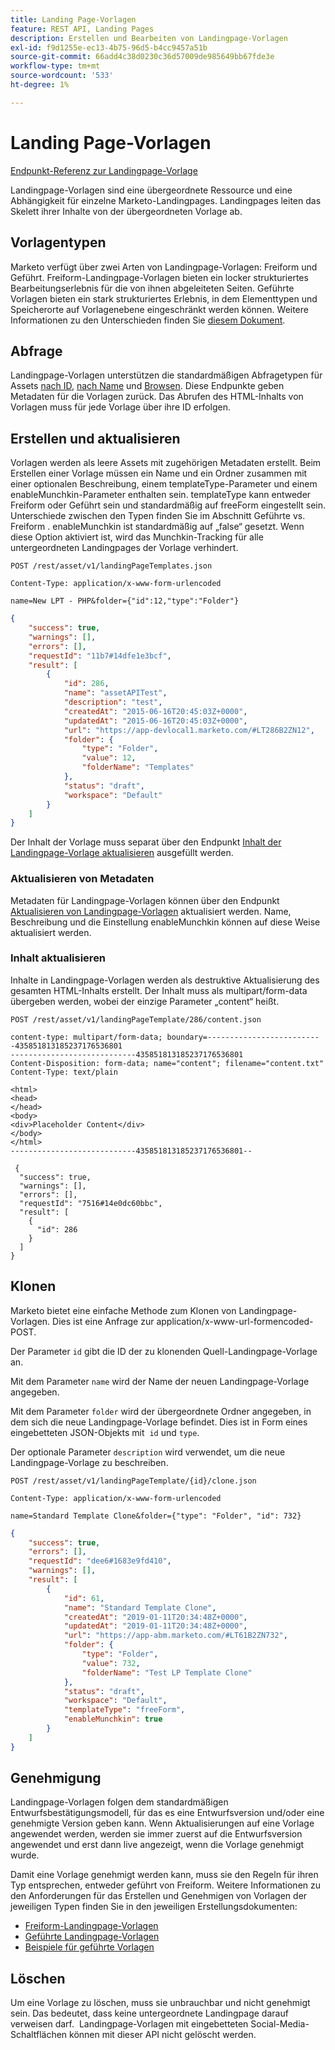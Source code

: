 ```yaml
---
title: Landing Page-Vorlagen
feature: REST API, Landing Pages
description: Erstellen und Bearbeiten von Landingpage-Vorlagen
exl-id: f9d1255e-ec13-4b75-96d5-b4cc9457a51b
source-git-commit: 66add4c38d0230c36d57009de985649bb67fde3e
workflow-type: tm+mt
source-wordcount: '533'
ht-degree: 1%

---
```


# Landing Page-Vorlagen

[Endpunkt-Referenz zur Landingpage-Vorlage](https://developer.adobe.com/marketo-apis/api/asset/#tag/Landing-Page-Templates)

Landingpage-Vorlagen sind eine übergeordnete Ressource und eine Abhängigkeit für einzelne Marketo-Landingpages. Landingpages leiten das Skelett ihrer Inhalte von der übergeordneten Vorlage ab.

## Vorlagentypen

Marketo verfügt über zwei Arten von Landingpage-Vorlagen: Freiform und Geführt. Freiform-Landingpage-Vorlagen bieten ein locker strukturiertes Bearbeitungserlebnis für die von ihnen abgeleiteten Seiten. Geführte Vorlagen bieten ein stark strukturiertes Erlebnis, in dem Elementtypen und Speicherorte auf Vorlagenebene eingeschränkt werden können. Weitere Informationen zu den Unterschieden finden Sie [diesem Dokument](https://experienceleague.adobe.com/en/docs/marketo/using/product-docs/demand-generation/landing-pages/understanding-landing-pages/understanding-free-form-vs-guided-landing-pages).

## Abfrage

Landingpage-Vorlagen unterstützen die standardmäßigen Abfragetypen für Assets [nach ID](https://developer.adobe.com/marketo-apis/api/asset/#tag/Landing-Page-Templates/operation/getLandingPageTemplateByIdUsingGET), [nach Name](https://developer.adobe.com/marketo-apis/api/asset/#tag/Landing-Page-Templates/operation/getLandingPageTemplateByNameUsingGET) und [Browsen](https://developer.adobe.com/marketo-apis/api/asset/#tag/Landing-Page-Templates/operation/getLandingPageTemplatesUsingGET). Diese Endpunkte geben Metadaten für die Vorlagen zurück. Das Abrufen des HTML-Inhalts von Vorlagen muss für jede Vorlage über ihre ID erfolgen.

## Erstellen und aktualisieren

Vorlagen werden als leere Assets mit zugehörigen Metadaten erstellt. Beim Erstellen einer Vorlage müssen ein Name und ein Ordner zusammen mit einer optionalen Beschreibung, einem templateType-Parameter und einem enableMunchkin-Parameter enthalten sein. templateType kann entweder Freiform oder Geführt sein und standardmäßig auf freeForm eingestellt sein. Unterschiede zwischen den Typen finden Sie im Abschnitt Geführte vs. Freiform . enableMunchkin ist standardmäßig auf „false“ gesetzt. Wenn diese Option aktiviert ist, wird das Munchkin-Tracking für alle untergeordneten Landingpages der Vorlage verhindert.

```
POST /rest/asset/v1/landingPageTemplates.json
```

```
Content-Type: application/x-www-form-urlencoded
```

```
name=New LPT - PHP&folder={"id":12,"type":"Folder"}
```

```json
{
    "success": true,
    "warnings": [],
    "errors": [],
    "requestId": "11b7#14dfe1e3bcf",
    "result": [
        {
            "id": 286,
            "name": "assetAPITest",
            "description": "test",
            "createdAt": "2015-06-16T20:45:03Z+0000",
            "updatedAt": "2015-06-16T20:45:03Z+0000",
            "url": "https://app-devlocal1.marketo.com/#LT286B2ZN12",
            "folder": {
                "type": "Folder",
                "value": 12,
                "folderName": "Templates"
            },
            "status": "draft",
            "workspace": "Default"
        }
    ]
}
```

Der Inhalt der Vorlage muss separat über den Endpunkt [Inhalt der Landingpage-Vorlage aktualisieren](https://developer.adobe.com/marketo-apis/api/asset/#tag/Landing-Page-Templates/operation/updateLandingPageTemplateContentUsingPOST) ausgefüllt werden.

### Aktualisieren von Metadaten

Metadaten für Landingpage-Vorlagen können über den Endpunkt [Aktualisieren von Landingpage-Vorlagen](https://developer.adobe.com/marketo-apis/api/asset/#tag/Landing-Page-Templates/operation/updateLpTemplateUsingPOST) aktualisiert werden. Name, Beschreibung und die Einstellung enableMunchkin können auf diese Weise aktualisiert werden.

### Inhalt aktualisieren

Inhalte in Landingpage-Vorlagen werden als destruktive Aktualisierung des gesamten HTML-Inhalts erstellt. Der Inhalt muss als multipart/form-data übergeben werden, wobei der einzige Parameter „content“ heißt.

```
POST /rest/asset/v1/landingPageTemplate/286/content.json
```

```
content-type: multipart/form-data; boundary=--------------------------435851813185237176536801
----------------------------435851813185237176536801
Content-Disposition: form-data; name="content"; filename="content.txt"
Content-Type: text/plain

<html>
<head>
</head>
<body>
<div>Placeholder Content</div>
</body>
</html>
----------------------------435851813185237176536801--
```

```
 {
  "success": true,
  "warnings": [],
  "errors": [],
  "requestId": "7516#14e0dc60bbc",
  "result": [
    {
      "id": 286
    }
  ]
}
```

## Klonen

Marketo bietet eine einfache Methode zum Klonen von Landingpage-Vorlagen. Dies ist eine Anfrage zur application/x-www-url-formencoded-POST.

Der Parameter `id` gibt die ID der zu klonenden Quell-Landingpage-Vorlage an.

Mit dem Parameter `name` wird der Name der neuen Landingpage-Vorlage angegeben.

Mit dem Parameter `folder` wird der übergeordnete Ordner angegeben, in dem sich die neue Landingpage-Vorlage befindet. Dies ist in Form eines eingebetteten JSON-Objekts mit  `id` und `type`.

Der optionale Parameter `description` wird verwendet, um die neue Landingpage-Vorlage zu beschreiben.

```
POST /rest/asset/v1/landingPageTemplate/{id}/clone.json
```

```
Content-Type: application/x-www-form-urlencoded
```

```
name=Standard Template Clone&folder={"type": "Folder", "id": 732}
```

```json
{
    "success": true,
    "errors": [],
    "requestId": "dee6#1683e9fd410",
    "warnings": [],
    "result": [
        {
            "id": 61,
            "name": "Standard Template Clone",
            "createdAt": "2019-01-11T20:34:48Z+0000",
            "updatedAt": "2019-01-11T20:34:48Z+0000",
            "url": "https://app-abm.marketo.com/#LT61B2ZN732",
            "folder": {
                "type": "Folder",
                "value": 732,
                "folderName": "Test LP Template Clone"
            },
            "status": "draft",
            "workspace": "Default",
            "templateType": "freeForm",
            "enableMunchkin": true
        }
    ]
}
```

## Genehmigung

Landingpage-Vorlagen folgen dem standardmäßigen Entwurfsbestätigungsmodell, für das es eine Entwurfsversion und/oder eine genehmigte Version geben kann. Wenn Aktualisierungen auf eine Vorlage angewendet werden, werden sie immer zuerst auf die Entwurfsversion angewendet und erst dann live angezeigt, wenn die Vorlage genehmigt wurde.

Damit eine Vorlage genehmigt werden kann, muss sie den Regeln für ihren Typ entsprechen, entweder geführt von Freiform. Weitere Informationen zu den Anforderungen für das Erstellen und Genehmigen von Vorlagen der jeweiligen Typen finden Sie in den jeweiligen Erstellungsdokumenten:

- [Freiform-Landingpage-Vorlagen](https://experienceleague.adobe.com/en/docs/marketo/using/product-docs/demand-generation/landing-pages/landing-page-templates/create-a-free-form-landing-page-template)
- [Geführte Landingpage-Vorlagen](https://experienceleague.adobe.com/en/docs/marketo/using/product-docs/demand-generation/landing-pages/landing-page-templates/create-a-guided-landing-page-template)
- [Beispiele für geführte Vorlagen](https://experienceleague.adobe.com/en/docs/marketo/using/product-docs/demand-generation/landing-pages/landing-page-templates/guided-landing-page-template-list)

## Löschen

Um eine Vorlage zu löschen, muss sie unbrauchbar und nicht genehmigt sein. Das bedeutet, dass keine untergeordnete Landingpage darauf verweisen darf.  Landingpage-Vorlagen mit eingebetteten Social-Media-Schaltflächen können mit dieser API nicht gelöscht werden.
